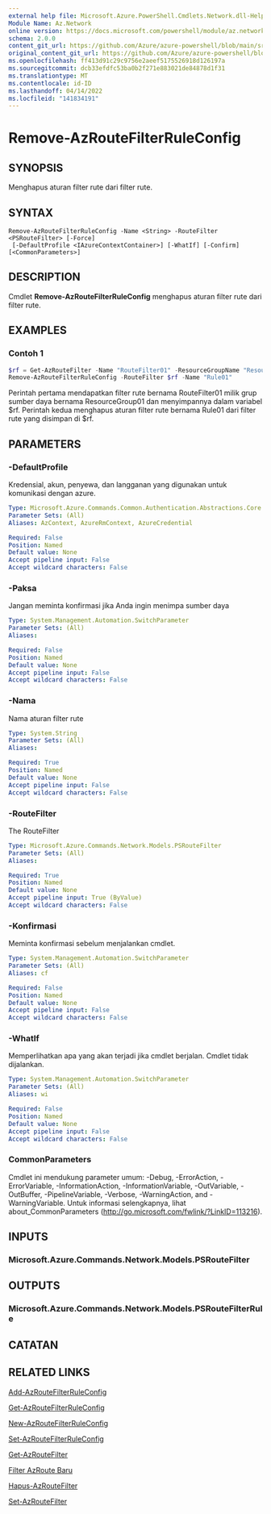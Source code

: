 ```yaml
---
external help file: Microsoft.Azure.PowerShell.Cmdlets.Network.dll-Help.xml
Module Name: Az.Network
online version: https://docs.microsoft.com/powershell/module/az.network/remove-azroutefilterruleconfig
schema: 2.0.0
content_git_url: https://github.com/Azure/azure-powershell/blob/main/src/Network/Network/help/Remove-AzRouteFilterRuleConfig.md
original_content_git_url: https://github.com/Azure/azure-powershell/blob/main/src/Network/Network/help/Remove-AzRouteFilterRuleConfig.md
ms.openlocfilehash: ff413d91c29c9756e2aeef5175526918d126197a
ms.sourcegitcommit: dcb33efdfc53ba0b2f271e883021de84878d1f31
ms.translationtype: MT
ms.contentlocale: id-ID
ms.lasthandoff: 04/14/2022
ms.locfileid: "141834191"
---
```

# Remove-AzRouteFilterRuleConfig

## SYNOPSIS
Menghapus aturan filter rute dari filter rute.

## SYNTAX

```
Remove-AzRouteFilterRuleConfig -Name <String> -RouteFilter <PSRouteFilter> [-Force]
 [-DefaultProfile <IAzureContextContainer>] [-WhatIf] [-Confirm] [<CommonParameters>]
```

## DESCRIPTION
Cmdlet **Remove-AzRouteFilterRuleConfig** menghapus aturan filter rute dari filter rute.

## EXAMPLES

### Contoh 1
```powershell
$rf = Get-AzRouteFilter -Name "RouteFilter01" -ResourceGroupName "ResourceGroup01"
Remove-AzRouteFilterRuleConfig -RouteFilter $rf -Name "Rule01"
```

Perintah pertama mendapatkan filter rute bernama RouteFilter01 milik grup sumber daya bernama ResourceGroup01 dan menyimpannya dalam variabel $rf.
Perintah kedua menghapus aturan filter rute bernama Rule01 dari filter rute yang disimpan di $rf.

## PARAMETERS

### -DefaultProfile
Kredensial, akun, penyewa, dan langganan yang digunakan untuk komunikasi dengan azure.

```yaml
Type: Microsoft.Azure.Commands.Common.Authentication.Abstractions.Core.IAzureContextContainer
Parameter Sets: (All)
Aliases: AzContext, AzureRmContext, AzureCredential

Required: False
Position: Named
Default value: None
Accept pipeline input: False
Accept wildcard characters: False
```

### -Paksa
Jangan meminta konfirmasi jika Anda ingin menimpa sumber daya

```yaml
Type: System.Management.Automation.SwitchParameter
Parameter Sets: (All)
Aliases:

Required: False
Position: Named
Default value: None
Accept pipeline input: False
Accept wildcard characters: False
```

### -Nama
Nama aturan filter rute

```yaml
Type: System.String
Parameter Sets: (All)
Aliases:

Required: True
Position: Named
Default value: None
Accept pipeline input: False
Accept wildcard characters: False
```

### -RouteFilter
The RouteFilter

```yaml
Type: Microsoft.Azure.Commands.Network.Models.PSRouteFilter
Parameter Sets: (All)
Aliases:

Required: True
Position: Named
Default value: None
Accept pipeline input: True (ByValue)
Accept wildcard characters: False
```

### -Konfirmasi
Meminta konfirmasi sebelum menjalankan cmdlet.

```yaml
Type: System.Management.Automation.SwitchParameter
Parameter Sets: (All)
Aliases: cf

Required: False
Position: Named
Default value: None
Accept pipeline input: False
Accept wildcard characters: False
```

### -WhatIf
Memperlihatkan apa yang akan terjadi jika cmdlet berjalan. Cmdlet tidak dijalankan.

```yaml
Type: System.Management.Automation.SwitchParameter
Parameter Sets: (All)
Aliases: wi

Required: False
Position: Named
Default value: None
Accept pipeline input: False
Accept wildcard characters: False
```

### CommonParameters
Cmdlet ini mendukung parameter umum: -Debug, -ErrorAction, -ErrorVariable, -InformationAction, -InformationVariable, -OutVariable, -OutBuffer, -PipelineVariable, -Verbose, -WarningAction, and -WarningVariable. Untuk informasi selengkapnya, lihat about_CommonParameters (http://go.microsoft.com/fwlink/?LinkID=113216).

## INPUTS

### Microsoft.Azure.Commands.Network.Models.PSRouteFilter

## OUTPUTS

### Microsoft.Azure.Commands.Network.Models.PSRouteFilterRule

## CATATAN

## RELATED LINKS

[Add-AzRouteFilterRuleConfig](./Add-AzRouteFilterRuleConfig.md)

[Get-AzRouteFilterRuleConfig](./Get-AzRouteFilterRuleConfig.md)

[New-AzRouteFilterRuleConfig](./New-AzRouteFilterRuleConfig.md)

[Set-AzRouteFilterRuleConfig](./Set-AzRouteFilterRuleConfig.md)

[Get-AzRouteFilter](./Get-AzRouteFilter.md)

[Filter AzRoute Baru](./New-AzRouteFilter.md)

[Hapus-AzRouteFilter](./Remove-AzRouteFilter.md)

[Set-AzRouteFilter](./Set-AzRouteFilter.md)
